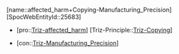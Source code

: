 ﻿---
type: TrizContradiction
aliases:
- affected_harm+Copying-Manufacturing_Precision
license: CC BY-SA 4.0
copyright: https://github.com/SpocWeb
IsDeleted: false
IsReadOnly: false
Confidential: public
tags: 
- Triz/Contradiction
---
[name::affected_harm+Copying-Manufacturing_Precision]
[SpocWebEntityId::25683]
+ [pro::[Triz-affected_harm](tech/Triz/Parameter/Triz-affected_harm.md)]
[Triz-Principle::[Triz-Copying](tech/Triz/Principle/Triz-Copying.md)]
- [con::[Triz-Manufacturing_Precision](tech/Triz/Parameter/Triz-Manufacturing_Precision.md)]

